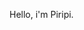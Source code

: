 Hello, i'm Piripi.

<!---
PiripiMartin/PiripiMartin is a ✨ special ✨ repository because its `README.md` (this file) appears on your GitHub profile.
You can click the Preview link to take a look at your changes.
--->
